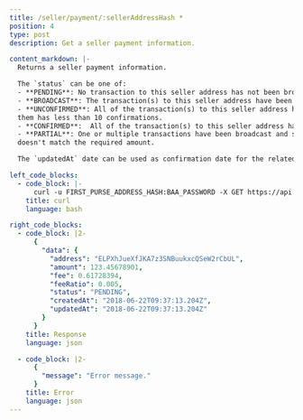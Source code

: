 ```yaml
---
title: /seller/payment/:sellerAddressHash *
position: 4
type: post
description: Get a seller payment information.

content_markdown: |-
  Returns a seller payment information.

  The `status` can be one of:
  - **PENDING**: No transaction to this seller address has not been broadcast.
  - **BROADCAST**: The transaction(s) to this seller address have been broadcast and are in the transactions pool.
  - **UNCONFIRMED**: All of the transaction(s) to this seller address have at least one confirmation and at least one of
  them has less than 10 confirmations.
  - **CONFIRMED**:  All of the transaction(s) to this seller address have at least 10 confirmations.
  - **PARTIAL**: One or multiple transactions have been broadcast and sent to this seller address but the balance
  doesn't match the required amount.

  The `updatedAt` date can be used as confirmation date for the related transaction.

left_code_blocks:
  - code_block: |-
      curl -u FIRST_PURSE_ADDRESS_HASH:BAA_PASSWORD -X GET https://api.electraproject.org/seller/payment/ELPXhJueXfJKA7z3SNBuukxcQSeW2rCbUL
    title: curl
    language: bash

right_code_blocks:
  - code_block: |2-
      {
        "data": {
          "address": "ELPXhJueXfJKA7z3SNBuukxcQSeW2rCbUL",
          "amount": 123.45678901,
          "fee": 0.61728394,
          "feeRatio": 0.005,
          "status": "PENDING",
          "createdAt": "2018-06-22T09:37:13.204Z",
          "updatedAt": "2018-06-22T09:37:13.204Z"
        }
      }
    title: Response
    language: json

  - code_block: |2-
      {
        "message": "Error message."
      }
    title: Error
    language: json
---
```

